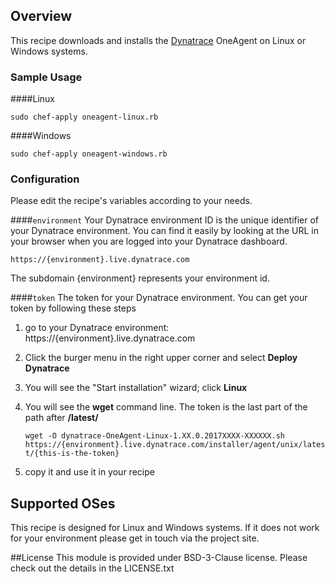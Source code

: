 ## Overview

This recipe downloads and installs the [Dynatrace](http://www.dynatrace.com/) OneAgent on Linux or Windows systems.

### Sample Usage
####Linux
```
sudo chef-apply oneagent-linux.rb
```

####Windows
```
sudo chef-apply oneagent-windows.rb
```

### Configuration
Please edit the recipe's variables according to your needs.

####`environment`
Your Dynatrace environment ID is the unique identifier of your Dynatrace environment. You can find it easily by looking at the URL in your browser when you are logged into your Dynatrace dashboard.

<code>https://{environment}.live.dynatrace.com</code>

The subdomain {environment} represents your environment id.

####`token`
The token for your Dynatrace environment. You can get your token by following these steps

1. go to your Dynatrace environment: https://{environment}.live.dynatrace.com
2. Click the burger menu in the right upper corner and select **Deploy Dynatrace**
3. You will see the "Start installation" wizard; click **Linux**
4. You will see the **wget** command line. The token is the last part of the path after **/latest/**
    
    <code>wget -O dynatrace-OneAgent-Linux-1.XX.0.2017XXXX-XXXXXX.sh https://{environment}.live.dynatrace.com/installer/agent/unix/latest/{this-is-the-token}</code>
5. copy it and use it in your recipe

## Supported OSes
This recipe is designed for Linux and Windows systems. 
If it does not work for your environment please get in touch via the project site.

##License
This module is provided under BSD-3-Clause license. Please check out the details in the LICENSE.txt
